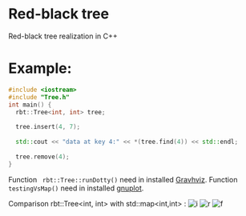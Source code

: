 # Red-black tree
Red-black tree realization in C++

# Example:
```cpp
#include <iostream>
#include "Tree.h"
int main() {
  rbt::Tree<int, int> tree;
  
  tree.insert(4, 7);
  
  std::cout << "data at key 4:" << *(tree.find(4)) << std::endl;
    
  tree.remove(4);
}
```

Function ``` rbt::Tree::runDotty()``` need in installed [Gravhviz](https://www.graphviz.org/).
Function ``` testingVsMap() ``` need in installed [gnuplot](http://www.gnuplot.info/).

Сomparison rbt::Tree<int, int> with std::map<int,int> :
![i](insert)
![r](remove)
![f](find)

[insert]: https://github.com/pozdnyako/Red-black-tree/blob/master/plot/insert.png "i"
[remove]: https://github.com/pozdnyako/Red-black-tree/blob/master/plot/remove.png "r"
[find]: https://github.com/pozdnyako/Red-black-tree/blob/master/plot/find.png "f"
